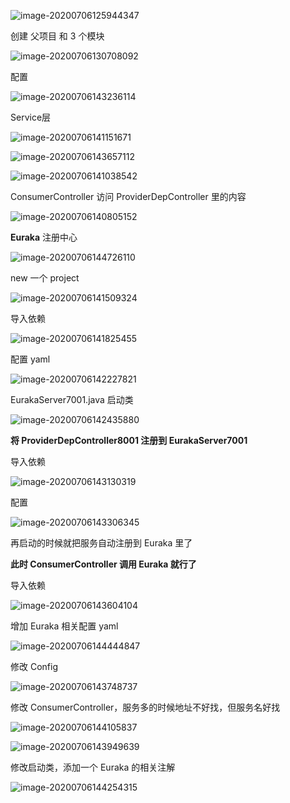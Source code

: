 ![image-20200706125944347](C:\Users\peng\AppData\Roaming\Typora\typora-user-images\image-20200706125944347.png)

创建 父项目 和 3 个模块

![image-20200706130708092](C:\Users\peng\AppData\Roaming\Typora\typora-user-images\image-20200706130708092.png)

配置

![image-20200706143236114](C:\Users\peng\AppData\Roaming\Typora\typora-user-images\image-20200706143236114.png)

Service层

![image-20200706141151671](C:\Users\peng\AppData\Roaming\Typora\typora-user-images\image-20200706141151671.png)

![image-20200706143657112](C:\Users\peng\AppData\Roaming\Typora\typora-user-images\image-20200706143657112.png)

![image-20200706141038542](C:\Users\peng\AppData\Roaming\Typora\typora-user-images\image-20200706141038542.png)

ConsumerController 访问 ProviderDepController 里的内容

![image-20200706140805152](C:\Users\peng\AppData\Roaming\Typora\typora-user-images\image-20200706140805152.png)

**Euraka** 注册中心

![image-20200706144726110](C:\Users\peng\AppData\Roaming\Typora\typora-user-images\image-20200706144726110.png)

new 一个 project

![image-20200706141509324](C:\Users\peng\AppData\Roaming\Typora\typora-user-images\image-20200706141509324.png)

导入依赖

![image-20200706141825455](C:\Users\peng\AppData\Roaming\Typora\typora-user-images\image-20200706141825455.png)

配置 yaml

![image-20200706142227821](C:\Users\peng\AppData\Roaming\Typora\typora-user-images\image-20200706142227821.png)

EurakaServer7001.java 启动类

![image-20200706142435880](C:\Users\peng\AppData\Roaming\Typora\typora-user-images\image-20200706142435880.png)

**将  ProviderDepController8001 注册到 EurakaServer7001**

导入依赖

![image-20200706143130319](C:\Users\peng\AppData\Roaming\Typora\typora-user-images\image-20200706143130319.png)

配置

![image-20200706143306345](C:\Users\peng\AppData\Roaming\Typora\typora-user-images\image-20200706143306345.png)

再启动的时候就把服务自动注册到 Euraka 里了

**此时 ConsumerController 调用 Euraka 就行了**

导入依赖

![image-20200706143604104](C:\Users\peng\AppData\Roaming\Typora\typora-user-images\image-20200706143604104.png)

增加 Euraka 相关配置 yaml

![image-20200706144444847](C:\Users\peng\AppData\Roaming\Typora\typora-user-images\image-20200706144444847.png)

修改 Config

![image-20200706143748737](C:\Users\peng\AppData\Roaming\Typora\typora-user-images\image-20200706143748737.png)

修改 ConsumerController，服务多的时候地址不好找，但服务名好找

![image-20200706144105837](C:\Users\peng\AppData\Roaming\Typora\typora-user-images\image-20200706144105837.png)

![image-20200706143949639](C:\Users\peng\AppData\Roaming\Typora\typora-user-images\image-20200706143949639.png)

修改启动类，添加一个 Euraka 的相关注解

![image-20200706144254315](C:\Users\peng\AppData\Roaming\Typora\typora-user-images\image-20200706144254315.png)